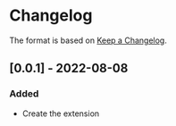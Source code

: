 # Changelog

The format is based on [Keep a Changelog](https://keepachangelog.com/en/1.0.0/).

## [0.0.1] - 2022-08-08
### Added
- Create the extension
